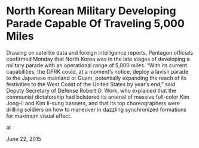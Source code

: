 # North Korean Military Developing Parade Capable Of Traveling 5,000 Miles
Drawing on satellite data and foreign intelligence reports, Pentagon officials confirmed Monday that North Korea was in the late stages of developing a military parade with an operational range of 5,000 miles. “With its current capabilities, the DPRK could, at a moment’s notice, deploy a lavish parade to the Japanese mainland or Guam, potentially expanding the reach of its festivities to the West Coast of the United States by year’s end,” said Deputy Secretary of Defense Robert O. Work, who explained that the communist dictatorship had bolstered its arsenal of massive full-color Kim Jong-il and Kim Il-sung banners, and that its top choreographers were drilling soldiers on how to maneuver in dazzling synchronized formations for maximum visual effect.








at

June 22, 2015















